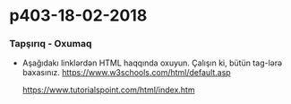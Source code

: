 # p403-18-02-2018

### Tapşırıq - Oxumaq
 - Aşağıdakı linklərdən HTML haqqında oxuyun. Çalışın ki, bütün tag-lərə baxasınız. 
   https://www.w3schools.com/html/default.asp  
   
   https://www.tutorialspoint.com/html/index.htm
